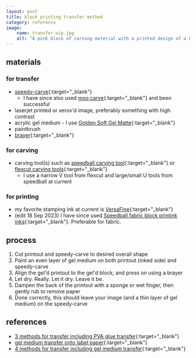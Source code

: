 ```yaml
---
layout: post
title: block printing transfer method
category: reference
image: 
    name: transfer-wip.jpg
    alt: "A pink block of carving material with a printed design of a bird attached to it. The paper has been partially rubbed away (process described in this post) to reveal the inked design on the carving material."
---
```


## materials

### for transfer

- [speedy-carve](https://www.dickblick.com/products/speedball-speedy-carve-blocks/){:target="_blank"}
  - I have since also used [moo carve](https://www.dickblick.com/products/moo-carve-professional-carving-blocks/){:target="_blank"} and been successful
- laserjet printed or xerox'd image, preferably something with high contrast
- acrylic gel medium - I use [Golden Soft Gel Matte](https://www.dickblick.com/items/golden-soft-acrylic-gel-medium-matte-16-oz-jar/){:target="_blank"}
- paintbrush
- [brayer](https://www.dickblick.com/products/testrite-foam-brayer/){:target="_blank"}

### for carving

- carving tool(s) such as [speedball carving tool](https://www.dickblick.com/products/speedball-linoleum-cutters/){:target="_blank"} or [flexcut carving tools](https://www.dickblick.com/products/flexcut-lino-relief-printmaking-set/){:target="_blank"}
  - I use a narrow V tool from flexcut and large/small U tools from speedball at current

### for printing

- my favorite stamping ink at current is [VersaFine](https://www.tsukineko.co.jp/english/detail/versafine/index.html){:target="_blank"}
- (edit 18 Sep 2023) I have since used [Speedball fabric block printink inks](https://www.dickblick.com/products/speedball-fabric-paper-block-printing-ink/){:target="_blank"}. Preferable for fabric.

## process

1. Cut printout and speedy-carve to desired overall shape
1. Paint an even layer of gel medium on both printout (inked side) and speedy-carve
1. Align the gel'd printout to the gel'd block, and press on using a brayer
1. Let dry. Really. Let it dry. Leave it be.
1. Dampen the back of the printout with a sponge or wet finger, then gently rub to remove paper
1. Done correctly, this should leave your image (and a thin layer of gel medium) on the speedy-carve

## references

- [3 methods for transfer including PVA glue transfer](https://www.jacksonsart.com/blog/2021/11/19/the-best-way-to-transfer-images-to-lino/){:target="_blank"}
- [gel medium transfer onto label paper](https://www.youtube.com/watch?v=EmKVw72mm5Q){:target="_blank"}
- [4 methods for transfer including gel medium transfer](https://www.youtube.com/watch?v=XD8AyNOisFw){:target="_blank"}
